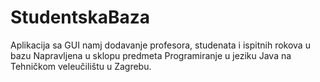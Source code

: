 # StudentskaBaza
Aplikacija sa GUI namj dodavanje profesora, studenata i ispitnih rokova u bazu
Napravljena u sklopu predmeta Programiranje u jeziku Java na Tehničkom veleučilištu u Zagrebu.
